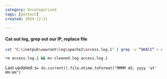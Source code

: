 ```yaml
---
category: Uncategorized
tags: [pentest]
created: 2024-12-21

---
```

#### Cat out log, grep out our IP, replace file
```bash - target
cat ‘C:\inetpub\wwwroot\log\apache2\access.log.1’ | grep -v “$KAlI” > cleaned.log
```

```bash - target
rm access.log.1 && mv cleaned.log access.log.1
```


Last updated: `$= dv.current().file.mtime.toFormat("MMMM dd, yyyy 'at' HH:mm")`
